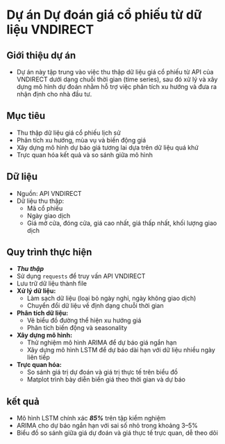 # Dự án Dự đoán giá cổ phiếu từ dữ liệu VNDIRECT
## Giới thiệu dự án 
- Dự án này tập trung vào việc thu thập dữ liệu giá cổ phiếu từ API của VNDIRECT dưới dạng chuỗi thời gian (time series), sau đó xử lý và xây dựng mô hình dự đoán nhằm hỗ trợ việc phân tích xu hướng và đưa ra nhận định cho nhà đầu tư.
## Mục tiêu
- Thu thập dữ liệu giá cổ phiếu lịch sử  
- Phân tích xu hướng, mùa vụ và biến động giá  
- Xây dựng mô hình dự báo giá tương lai dựa trên dữ liệu quá khứ  
- Trực quan hóa kết quả và so sánh giữa mô hình
## Dữ liệu
- Nguồn: API VNDIRECT
- Dữ liệu thu thập:
    - Mã cổ phiếu
    - Ngày giao dịch
    - Giá mở cửa, đóng cửa, giá cao nhất, giá thấp nhất, khối lượng giao dịch
 
## Quy trình thực hiện
- ***Thu thập***
- Sử dụng `requests` để truy vấn API VNDIRECT
- Lưu trữ dữ liệu thành file
- **Xử lý dữ liệu:**  
  - Làm sạch dữ liệu (loại bỏ ngày nghỉ, ngày không giao dịch)  
  - Chuyển đổi dữ liệu về định dạng chuỗi thời gian
- **Phân tích dữ liệu:**  
  - Vẽ biểu đồ đường thể hiện xu hướng giá  
  - Phân tích biến động và seasonality  
- **Xây dựng mô hình:**  
  - Thử nghiệm mô hình ARIMA để dự báo giá ngắn hạn  
  - Xây dựng mô hình LSTM để dự báo dài hạn với dữ liệu nhiều ngày liên tiếp  
- **Trực quan hóa:**  
  - So sánh giá trị dự đoán và giá trị thực tế trên biểu đồ  
  - Matplot trình bày diễn biến giá theo thời gian và dự báo
## kết quả
 - Mô hình LSTM chính xác ***85%*** trên tập kiểm nghiệm
 - ARIMA cho dự báo ngắn hạn với sai số nhỏ trong khoảng 3–5%
 - Biểu đồ so sánh giữa giá dự đoán và giá thực tế trực quan, dễ theo dõi
